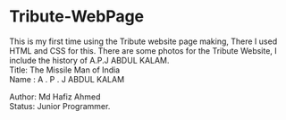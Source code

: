 # Tribute-WebPage
This is my first time using the Tribute website page making, There I used HTML and CSS for this.
There are some photos for the Tribute Website, I include the history of A.P.J ABDUL KALAM.<br>
Title: The Missile Man of India<br>
Name : A . P . J ABDUL KALAM

Author: Md Hafiz Ahmed <br>
Status: Junior Programmer.
